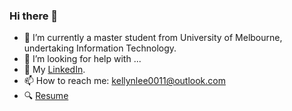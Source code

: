 ### Hi there 👋

- 🔭 I’m currently a master student from University of Melbourne, undertaking Information Technology.
- 🤔 I’m looking for help with ...
- 💬 My [LinkedIn](https://www.linkedin.com/in/beier-li-4bb270135/).
- 📫 How to reach me: kellynlee0011@outlook.com
- 🔍 [Resume]()
